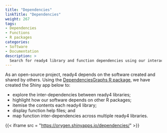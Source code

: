 ```yaml
---
title: "Dependencies"
linkTitle: "Dependencies"
weight: 267
tags:
- Dependencies
- Functions
- R packages
categories:
- Software
- Documentation
description: >
  Search for ready4 library and function dependencies using our interactive app.
---
```


As an open-source project, ready4 depends on the software created and shared by others. Using the [DependenciesGraphs R package](http://datastorm-open.github.io/DependenciesGraphs/), we have created the Shiny app below to:

- explore the inter-dependencies between ready4 libraries;
- highlight how our software depends on other R packages;
- itemise the contents each ready4 library;
- display function help files; and 
- map function inter-dependencies across multiple ready4 libraries.

{{< iframe src = "https://orygen.shinyapps.io/dependencies/" >}}